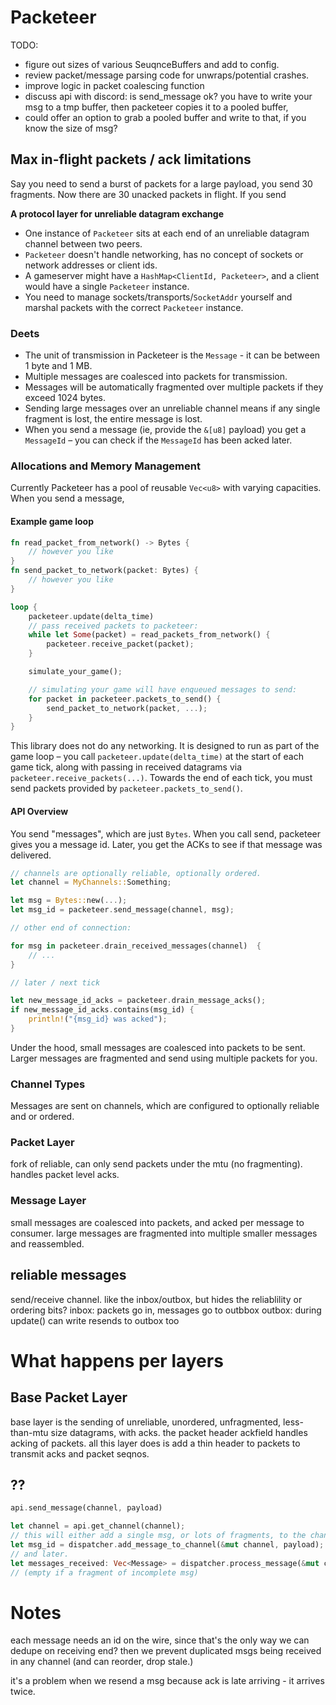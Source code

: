 # Packeteer

 TODO:

* figure out sizes of various SeuqnceBuffers and add to config.
* review packet/message parsing code for unwraps/potential crashes.
* improve logic in packet coalescing function
* discuss api with discord: is send_message ok? you have to write your msg to a tmp buffer,
  then packeteer copies it to a pooled buffer,
* could offer an option to grab a pooled buffer and write to that, if you know the size of msg?

## Max in-flight packets / ack limitations

Say you need to send a burst of packets for a large payload, you send 30 fragments.
Now there are 30 unacked packets in flight. If you send 

**A protocol layer for unreliable datagram exchange**

* One instance of `Packeteer` sits at each end of an unreliable datagram channel between two peers.
* `Packeteer` doesn't handle networking, has no concept of sockets or network addresses or client ids.
* A gameserver might have a `HashMap<ClientId, Packeteer>`, and a client would have a single `Packeteer` instance.
* You need to manage sockets/transports/`SocketAddr` yourself and marshal packets with the correct `Packeteer` instance.

### Deets

* The unit of transmission in Packeteer is the `Message` - it can be between 1 byte and 1 MB.
* Multiple messages are coalesced into packets for transmission.
* Messages will be automatically fragmented over multiple packets if they exceed 1024 bytes.
* Sending large messages over an unreliable channel means if any single fragment is lost,
  the entire message is lost.
* When you send a message (ie, provide the `&[u8]` payload) you get a `MessageId` – you can check if the
  `MessageId` has been acked later.

### Allocations and Memory Management

Currently Packeteer has a pool of reusable `Vec<u8>` with varying capacities.
When you send a message, 




#### Example game loop

```rust
fn read_packet_from_network() -> Bytes {
    // however you like
}
fn send_packet_to_network(packet: Bytes) {
    // however you like
}

loop {
    packeteer.update(delta_time)
    // pass received packets to packeteer:
    while let Some(packet) = read_packets_from_network() {
        packeteer.receive_packet(packet);
    }

    simulate_your_game();

    // simulating your game will have enqueued messages to send:
    for packet in packeteer.packets_to_send() {
        send_packet_to_network(packet, ...);
    }
}
```

This library does not do any networking. It is designed to run as part of the game loop – you
call `packeteer.update(delta_time)` at the start of each game tick, along with passing in received
datagrams via `packeteer.receive_packets(...)`. Towards the end of each tick, you must send packets provided by `packeteer.packets_to_send()`.

#### API Overview

You send "messages", which are just `Bytes`. When you call send, packeteer
gives you a message id. Later, you get the ACKs to see if that message was delivered.

```rust
// channels are optionally reliable, optionally ordered.
let channel = MyChannels::Something;

let msg = Bytes::new(...);
let msg_id = packeteer.send_message(channel, msg);

// other end of connection:

for msg in packeteer.drain_received_messages(channel)  {
    // ...
}

// later / next tick

let new_message_id_acks = packeteer.drain_message_acks();
if new_message_id_acks.contains(msg_id) {
    println!("{msg_id} was acked");
}

```

Under the hood, small messages are coalesced into packets to be sent. Larger messages are fragmented
and send using multiple packets for you.



### Channel Types

Messages are sent on channels, which are configured to optionally reliable and or ordered.





### Packet Layer

fork of reliable, can only send packets under the mtu (no fragmenting).
handles packet level acks.

### Message Layer

small messages are coalesced into packets, and acked per message to consumer.
large messages are fragmented into multiple smaller messages and reassembled.




## reliable messages

send/receive channel. like the inbox/outbox, but hides the reliablility or ordering bits?
inbox: packets go in, messages go to outbbox
outbox: during update() can write resends to outbox too


# What happens per layers

## Base Packet Layer

base layer is the sending of unreliable, unordered, unfragmented, less-than-mtu size datagrams, with acks.
the packet header ackfield handles acking of packets.
all this layer does is add a thin header to packets to transmit acks and packet seqnos.

## ??
```rust
api.send_message(channel, payload)

let channel = api.get_channel(channel);
// this will either add a single msg, or lots of fragments, to the channel:
let msg_id = dispatcher.add_message_to_channel(&mut channel, payload);
// and later.
let messages_received: Vec<Message> = dispatcher.process_message(&mut channel, message);
// (empty if a fragment of incomplete msg)

```


# Notes

each message needs an id on the wire, since that's the only way we can dedupe on receiving end?
then we prevent duplicated  msgs being received in any channel (and can reorder, drop stale.)

it's a problem when we resend a msg because ack is late arriving - it arrives twice.


